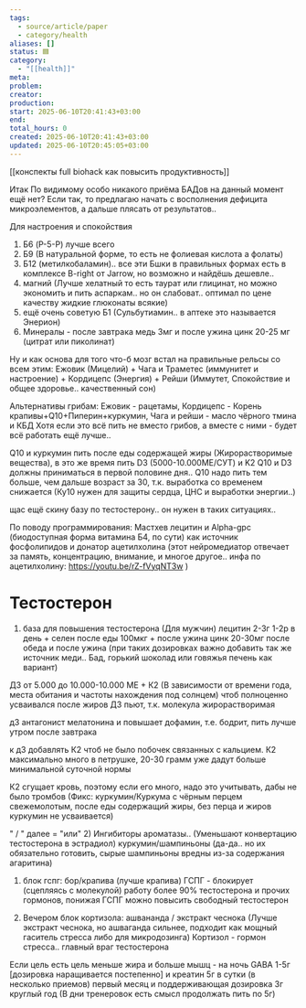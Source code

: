 ```yaml
---
tags:
  - source/article/paper
  - category/health
aliases: []
status: 🟦
category:
  - "[[health]]"
meta: 
problem: 
creator: 
production: 
start: 2025-06-10T20:41:43+03:00
end: 
total_hours: 0
created: 2025-06-10T20:41:43+03:00
updated: 2025-06-10T20:45:05+03:00
---
```


[[конспекты full biohack как повысить продуктивность]]

Итак
По видимому особо никакого приёма БАДов на данный момент ещё нет? Если так, то предлагаю начать с восполнения дефицита микроэлементов, а дальше плясать от результатов..

Для настроения и спокойствия
1. Б6 (P-5-P) лучше всего
2. Б9 (В натуральной форме, то есть не фолиевая кислота а фолаты)
3. Б12 (метилкобаламин).. все эти Бшки в правильных формах есть в комплексе B-right от Jarrow, но возможно и найдёшь дешевле..
4. магний (Лучше хелатный то есть таурат или глицинат, но можно экономить и пить аспаркам.. но он слабоват.. оптимал по цене качеству жидкие глюконаты всякие)
5. ещё очень советую Б1 (Сульбутиамин.. в аптеке это называется Энерион)
6. Минералы - после завтрака медь 3мг и после ужина цинк 20-25 мг (цитрат или пиколинат)

Ну и как основа для того что-б мозг встал на правильные рельсы со всем этим: Ежовик (Мицелий) + Чага и Траметес (иммунитет и настроение) + Кордицепс (Энергия) + Рейши (Иммутет, Спокойствие и общее здоровье.. качественный сон)

Альтернативы грибам: Ежовик - рацетамы, Кордицепс - Корень крапивы+Q10+Пиперин+куркумин, Чага и рейши - масло чёрного тмина и КБД
Хотя если это всё пить не вместо грибов, а вместе с ними - будет всё работать ещё лучше..

Q10 и куркумин пить после еды содержащей жиры (Жирорастворимые вещества), в это же время пить D3 (5000-10.000МЕ/СУТ) и K2
Q10 и D3 должны приниматься в первой половине дня.. Q10 надо пить тем больше, чем дальше возраст за 30, т.к. выработка со временем снижается (Ку10 нужен для защиты сердца, ЦНС и выработки энергии..)

щас ещё скину базу по тестостерону.. он нужен в таких ситуациях..

По поводу программирования: Мастхев лецитин и Alpha-gpc (биодоступная форма витамина Б4, по сути) как источник фосфолипидов и донатор ацетилхолина (этот нейромедиатор отвечает за память, концентрацию, внимание, и многое другое.. инфа по ацетилхолину: https://youtu.be/rZ-fVyqNT3w )

# Тестостерон

1. база для повышения тестостерона (Для мужчин)
лецитин 2-3г 1-2р в день + селен после еды 100мкг + после ужина цинк 20-30мг после обеда и после ужина (при таких дозировках важно добавить так же источник меди.. Бад, горький шоколад или говяжья печень как вариант)

Д3 от 5.000 до 10.000-10.000 МЕ + К2 (В зависимости от времени года, места обитания и частоты нахождения под солнцем)
чтоб полноценно усваивался после жиров Д3 пьют, т.к. молекула жирорастворимая

д3 антагонист мелатонина и повышает дофамин, т.е. бодрит, пить лучше утром после завтрака

к д3 добавлять К2 чтоб не было побочек связанных с кальцием. К2 максимально много в петрушке, 20-30 грамм уже дадут больше минимальной суточной нормы

К2 сгущает кровь, поэтому если его много, надо это учитывать, дабы не было тромбов (Фикс: куркумин/Куркума с чёрным перцем свежемолотым, после еды содержащий жиры, без перца и жиров куркумин не усваивается)

" / " далее = "или"
2) Ингибиторы ароматазы.. (Уменьшают конвертацию тестостерона в эстрадиол)
куркумин/шампиньоны (да-да.. но их обязательно готовить, сырые шампиньоны вредны из-за содержания агаритина)

1. блок гспг: бор/крапива (лучше крапива)
ГСПГ - блокирует (сцепляясь с молекулой) работу более 90% тестостерона и прочих гормонов, понижая ГСПГ можно повысить свободный тестостерон

2. Вечером блок кортизола: ашвананда / экстракт чеснока (Лучше экстракт чеснока, но ашваганда сильнее, подходит как мощный гаситель стресса либо для микродозинга)
Кортизол - гормон стресса.. главный враг тестостерона

Если цель есть цель меньше жира и больше мышц - на ночь GABA 1-5г [дозировка наращивается постепенно] и креатин 5г в сутки (в несколько приемов) первый месяц и поддерживающая дозировка 3г круглый год (В дни тренеровок есть смысл продолжать пить по 5г)
